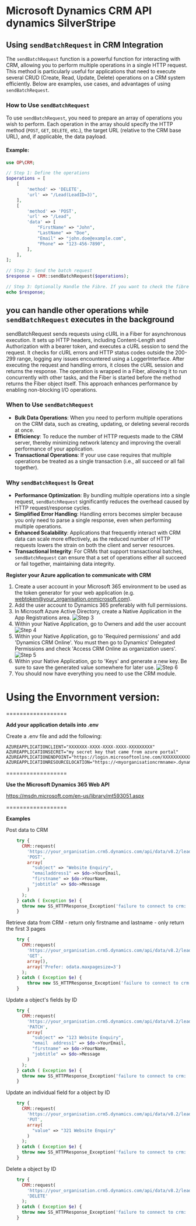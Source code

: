 # Microsoft Dynamics CRM API dynamics SilverStripe 

## Using `sendBatchRequest` in CRM Integration

The `sendBatchRequest` function is a powerful function for interacting with CRM, allowing you to perform multiple operations in a single HTTP request. This method is particularly useful for applications that need to execute several CRUD (Create, Read, Update, Delete) operations on a CRM system efficiently. Below are examples, use cases, and advantages of using `sendBatchRequest`.

### How to Use `sendBatchRequest`

To use `sendBatchRequest`, you need to prepare an array of operations you wish to perform. Each operation in the array should specify the HTTP method (`POST`, `GET`, `DELETE`, etc.), the target URL (relative to the CRM base URL), and, if applicable, the data payload.

#### Example:

```php
use OP\CRM;

// Step 1: Define the operations
$operations = [
    [
        'method' => 'DELETE',
        'url' => "/Lead(LeadID=3)",
    ],
    [
        'method' => 'POST',
        'url' => "/Lead",
        'data' => [
            "FirstName" => "John",
            "LastName" => "Doe",
            "Email" => "john.doe@example.com",
            "Phone" => "123-456-7890",
        ],
    ],
];

// Step 2: Send the batch request
$response = CRM::sendBatchRequest($operations);

// Step 3: Optionally Handle the Fibre. If you want to check the fibre result, this will cause it to block
echo $response;
```

## you can handle other operations while `sendBatchRequest` executes in the background

sendBatchRequest sends requests using cURL in a Fiber for asynchronous execution. It sets up HTTP headers, including Content-Length and Authorization with a bearer token, and executes a cURL session to send the request. It checks for cURL errors and HTTP status codes outside the 200-299 range, logging any issues encountered using a LoggerInterface. After executing the request and handling errors, it closes the cURL session and returns the response. The operation is wrapped in a Fiber, allowing it to run concurrently with other tasks, and the Fiber is started before the method returns the Fiber object itself. This approach enhances performance by enabling non-blocking I/O operations.

### When to Use `sendBatchRequest`

- **Bulk Data Operations**: When you need to perform multiple operations on the CRM data, such as creating, updating, or deleting several records at once.
- **Efficiency**: To reduce the number of HTTP requests made to the CRM server, thereby minimizing network latency and improving the overall performance of your application.
- **Transactional Operations**: If your use case requires that multiple operations be treated as a single transaction (i.e., all succeed or all fail together).

### Why `sendBatchRequest` Is Great

- **Performance Optimization**: By bundling multiple operations into a single request, `sendBatchRequest` significantly reduces the overhead caused by HTTP request/response cycles.
- **Simplified Error Handling**: Handling errors becomes simpler because you only need to parse a single response, even when performing multiple operations.
- **Enhanced Scalability**: Applications that frequently interact with CRM data can scale more effectively, as the reduced number of HTTP requests lowers the strain on both the client and server resources.
- **Transactional Integrity**: For CRMs that support transactional batches, `sendBatchRequest` can ensure that a set of operations either all succeed or fail together, maintaining data integrity.


**Register your Azure application to communicate with CRM**
1. Create a user account in your Microsoft 365 environment to be used as the token generator for your web application (e.g. webtoken@your_organisation.onmicrosoft.com). 
2. Add the user account to Dynamics 365 preferably with full permissions.
3. In Microsoft Azure Active Directory, create a Native Application in the App Registrations area.
![Step 3](images/azure1.png)
4. Within your Native Application, go to Owners and add the user account
![Step 4](images/azure2.png)
5. Within your Native Application, go to 'Required permissions' and add 'Dynamics CRM Online'. You must then go to Dynamics' Delegated Permissions and check 'Access CRM Online as organization users'.
![Step 5](images/azure3.png)
6. Within your Native Application, go to 'Keys' and generate a new key. Be sure to save the generated value somewhere for later use.
![Step 6](images/azure4.png)
7. You should now have everything you need to use the CRM module.

# Using the Envornment version:
==================

**Add your application details into .env**

Create a .env file and add the following:


    AZUREAPPLICATIONCLIENT="XXXXXXX-XXXX-XXXX-XXXX-XXXXXXXXX"
    AZUREAPPLICATIONSECRET="my secret key that came from azure portal"
    AZUREAPPLICATIONENDPOINT="https://login.microsoftonline.com/XXXXXXXXXXXXX/oauth2/token"
    AZUREAPPLICATIONRESOURCELOCATION="https://<myorganisationcrmname>.dynamics.com"

==================

**Use the Microsoft Dynamics 365 Web API**

https://msdn.microsoft.com/en-us/library/mt593051.aspx

==================

**Examples**

Post data to CRM
```php
	try {
	  CRM::request(
	    'https://your_organisation.crm5.dynamics.com/api/data/v8.2/leads',
	    'POST',
	    array(
	      "subject" => "Website Enquiry",
	      "emailaddress1" => $do->YourEmail,
	      "firstname" => $do->YourName,
	      "jobtitle" => $do->Message
	    )
	  );
	} catch ( Exception $e) {
	  throw new SS_HTTPResponse_Exception('failure to connect to crm: '.$e->getMessage());
	}
```

Retrieve data from CRM - return only firstname and lastname - only return the first 3 pages
```php
	try {
	  CRM::request(
	    'https://your_organisation.crm5.dynamics.com/api/data/v8.2/leads?$select=firstname,leadid',
	    'GET',
	    array(),
	    array('Prefer: odata.maxpagesize=3')
	  );
	} catch ( Exception $e) {
	    throw new SS_HTTPResponse_Exception('failure to connect to crm: '.$e->getMessage());
	}
```

Update a object's fields by ID
```php
	try {
	  CRM::request(
	    'https://your_organisation.crm5.dynamics.com/api/data/v8.2/leads(bf830ffd-2047-e711-8105-70106fa91921)',
	    'PATCH',
	    array(
	      "subject" => "123 Website Enquiry",
	      "email  address1" => $do->YourEmail,
	      "firstname" => $do->YourName,
	      "jobtitle" => $do->Message
	    )
	  );
	} catch ( Exception $e) {
	  throw new SS_HTTPResponse_Exception('failure to connect to crm: '.$e->getMessage());
	}
```

Update an individual field for a object by ID
```php
	try {
	  CRM::request(
	    'https://your_organisation.crm5.dynamics.com/api/data/v8.2/leads(bf830ffd-2047-e711-8105-70106fa91921)/subject',
	    'PUT',
	    array(
	      "value" => "321 Website Enquiry"
	    )
	  );
	} catch ( Exception $e) {
	  throw new SS_HTTPResponse_Exception('failure to connect to crm: '.$e->getMessage());
	}
```

Delete a object by ID
```php
	try {
	  CRM::request(
	    'https://your_organisation.crm5.dynamics.com/api/data/v8.2/leads(bf830ffd-2047-e711-8105-70106fa91921)',
	    'DELETE'
	  );
	} catch ( Exception $e) {
	  throw new SS_HTTPResponse_Exception('failure to connect to crm: '.$e->getMessage());
	}
```

